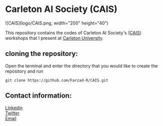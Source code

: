 # Carleton AI Society (CAIS)
![CAIS](logo/CAIS.png, width="200" height="40")

This repository contains the codes of Carleton AI Society's ([CAIS](https://carletonai.com/)) workshops that I present at [Carleton University](https://carleton.ca/).

## cloning the repository:
Open the terminal and enter the directory that you would like to create the repository and run

```
git clone https://github.com/Farzad-R/CAIS.git
```

## Contact information:
[Linkedin](https://www.linkedin.com/in/farzad-roozitalab-173066152/)</br>
[Twitter](https://twitter.com/Farzad_rzt)</br>
[Email](farzadroozitalab@cmail.carleton.ca)